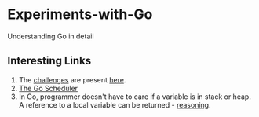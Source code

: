# Experiments-with-Go

Understanding Go in detail

## Interesting Links

1. The [challenges](/tree/main/challenges) are present [here](https://github.com/AgarwalConsulting/Go-Training).
2. [The Go Scheduler](https://morsmachine.dk/go-scheduler)
3. In Go, programmer doesn't have to care if a variable is in stack or heap. A reference to a local variable can be returned - [reasoning](https://stackoverflow.com/questions/31786937/are-all-the-variables-in-go-allocated-on-heap).
